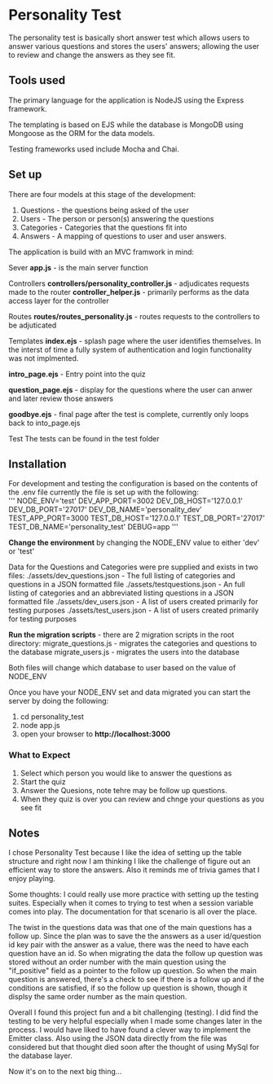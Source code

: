 # Personality Test

The personality test is basically short answer test which allows users to answer various 
questions and stores the users' answers; allowing the user to review and change the answers
as they see fit.


## Tools used

The primary language for the application is NodeJS using the Express framework. 

The templating is based on EJS while the database is MongoDB using Mongoose as the ORM for the 
data models.

Testing frameworks used include Mocha and Chai.


## Set up

There are four models at this stage of the development:
1. Questions  - the questions being asked of the user
2. Users      - The person or person(s) answering the questions
3. Categories - Categories that the questions fit into
4. Answers    - A mapping of questions to user and user answers.

The application is build with an MVC framwork in mind:

Sever
**app.js** - is the main server function

Controllers
**controllers/personality_controller.js** - adjudicates requests made to the router 
**controller_helper.js** - primarily performs as the data access layer for the controller

Routes
**routes/routes_personality.js** - routes requests to the controllers to be adjuticated

Templates
**index.ejs** - splash page where the user identifies themselves. In the interst of time a fully
             system of authentication and login functionality was not implmented.

**intro_page.ejs** - Entry point into the quiz

**question_page.ejs** - display for the questions where the user can anwer and later review those answers

**goodbye.ejs** - final page after the test is complete, currently only loops back to into_page.ejs

Test 
The tests can be found in the test folder


## Installation

For development and testing the configuration is based on the contents of the .env file
currently the file is set up with the following:           
'''
NODE_ENV='test'
DEV_APP_PORT=3002
DEV_DB_HOST='127.0.0.1'
DEV_DB_PORT='27017'
DEV_DB_NAME='personality_dev'
TEST_APP_PORT=3000
TEST_DB_HOST='127.0.0.1'
TEST_DB_PORT='27017'
TEST_DB_NAME='personality_test'
DEBUG=app
'''

**Change the environment** by changing the NODE_ENV value to either 'dev' or 'test'

Data for the Questions and Categories were pre supplied and exists in two files:
./assets/dev_questions.json - The full listing of categories and questions in a JSON formatted file
./assets/testquestions.json -  An full listing of categories and an abbreviated listing questions in a JSON formatted file
./assets/dev_users.json - A list of users created primarily for testing purposes
./assets/test_users.json - A list of users created primarily for testing purposes


**Run the migration scripts** - there are 2 migration scripts in the root directory:
migrate_questions.js - migrates the categories and questions to the database
migrate_users.js - migrates the users into the database

Both files will change which database to user based on the value of NODE_ENV 

Once you have your NODE_ENV set and data migrated  you can start the server by doing the following:

1. cd personality_test
2. node app.js
3. open your browser to **http://localhost:3000** 

### What to Expect
1. Select which person you would like to answer the questions as
2. Start the quiz
3. Answer the Quesions, note tehre may be follow up questions.
4. When they quiz is over you can review and chnge your questions as you see fit


## Notes

I chose Personality Test because I like the idea of setting up the table structure and right now I am thinking I like the challenge of figure out an efficient way to store the answers. Also it reminds me of trivia games that I enjoy playing.

Some thoughts:
I could really use more practice with setting up the testing suites. Especially when it comes to trying to test when a session variable comes
into play. The documentation for that scenario is all over the place.

The twist in the questions data was that one of the main questions has a follow up. Since the plan was to save the the answers as a 
user id/question id key pair with the answer as a value, there was the need to have each question have an id. So when migrating the data
the follow up question was stored without an order number with the main question using the "if_positive" field as a pointer to the follow up
question. So when the main question is answered, there's a check to see if there is a follow up and if the conditions are satisfied, if so the
follow up question is shown, though it displsy the same order number as the main question.

Overall I found this project fun and a bit challenging (testing). I did find the testing to be very helpful especially when I made some 
changes later in the process. I would have liked to have found a clever way to implement the Emitter class. Also using the JSON data directly
from the file was considered but that thought died soon after the thought of using MySql for the database layer. 

Now it's on to the next big thing...
